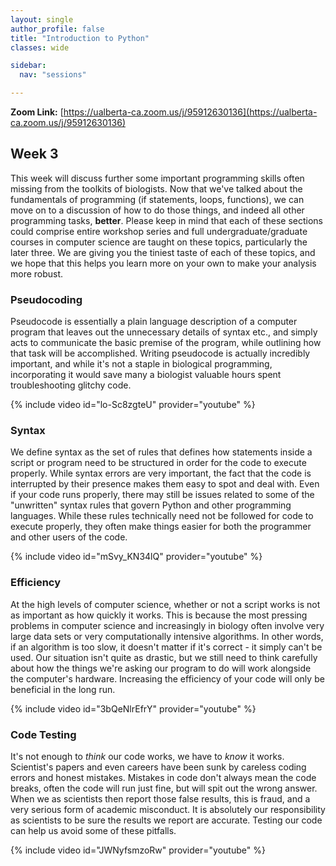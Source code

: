 ```yaml
---
layout: single
author_profile: false
title: "Introduction to Python"
classes: wide

sidebar:
  nav: "sessions"

---
```


**Zoom Link:** [https://ualberta-ca.zoom.us/j/95912630136](https://ualberta-ca.zoom.us/j/95912630136)

## Week 3
This week will discuss further some important programming skills often missing from the toolkits of biologists. Now that we've talked about the fundamentals of programming (if statements, loops, functions), we can move on to a discussion of how to do those things, and indeed all other programming tasks, **better**. Please keep in mind that each of these sections could comprise entire workshop series and full undergraduate/graduate courses in computer science are taught on these topics, particularly the later three. We are giving you the tiniest taste of each of these topics, and we hope that this helps you learn more on your own to make your analysis more robust.

### Pseudocoding

Pseudocode is essentially a plain language description of a computer program that leaves out the unnecessary details of syntax etc., and simply acts to communicate the basic premise of the program, while outlining how that task will be accomplished. Writing pseudocode is actually incredibly important, and while it's not a staple in biological programming, incorporating it would save many a biologist valuable hours spent troubleshooting glitchy code.

{% include video id="lo-Sc8zgteU" provider="youtube" %}

### Syntax  

We define syntax as the set of rules that defines how statements inside a script or program need to be structured in order for the code to execute properly. While syntax errors are very important, the fact that the code is interrupted by their presence makes them easy to spot and deal with. Even if your code runs properly, there may still be issues related to some of the "unwritten" syntax rules that govern Python and other programming languages. While these rules technically need not be followed for code to execute properly, they often make things easier for both the programmer and other users of the code.

{% include video id="mSvy_KN34lQ" provider="youtube" %}

### Efficiency

At the high levels of computer science, whether or not a script works is not as important as how quickly it works. This is because the most pressing problems in computer science and increasingly in biology often involve very large data sets or very computationally intensive algorithms. In other words, if an algorithm is too slow, it doesn't matter if it's correct - it simply can't be used. Our situation isn't quite as drastic, but we still need to think carefully about how the things we're asking our program to do will work alongside the computer's hardware. Increasing the efficiency of your code will only be beneficial in the long run.

{% include video id="3bQeNlrEfrY" provider="youtube" %}

### Code Testing  

It's not enough to *think* our code works, we have to *know* it works. Scientist's papers and even careers have been sunk by careless coding errors and honest mistakes. Mistakes in code don't always mean the code breaks, often the code will run just fine, but will spit out the wrong answer. When we as scientists then report those false results, this is fraud, and a very serious form of academic misconduct. It is absolutely our responsibility as scientists to be sure the results we report are accurate. Testing our code can help us avoid some of these pitfalls.

{% include video id="JWNyfsmzoRw" provider="youtube" %}
